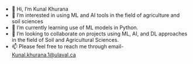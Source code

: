 - 👋 Hi, I’m Kunal Khurana
- 👀 I’m interested in using ML and AI tools in the field of agriculture and soil sciences
- 🌱 I’m currently learning use of ML models in Python.
- 💞️ I’m looking to collaborate on projects using ML, AI, and DL approaches in the field of Soil and Agricultural Sciences. 
- 📫 Please feel free to reach me through email- Kunal.khurana.1@ulaval.ca

<!---
Kkhurana007/Kkhurana007 is a ✨ special ✨ repository because its `README.md` (this file) appears on your GitHub profile.
You can click the Preview link to take a look at your changes.
--->
